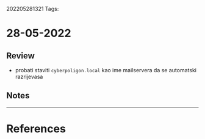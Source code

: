 202205281321
Tags: 
# 28-05-2022
## Review
- probati staviti `cyberpoligon.local` kao ime mailservera da se automatski razrijevasa
## Notes

---
# References